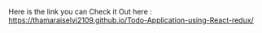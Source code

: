Here is the link you can Check it Out here : https://thamaraiselvi2109.github.io/Todo-Application-using-React-redux/
